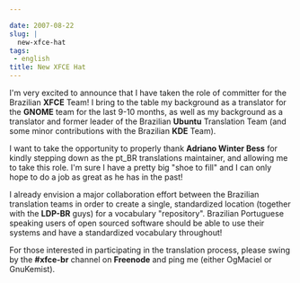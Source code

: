 ```yaml
---

date: 2007-08-22
slug: |
  new-xfce-hat
tags:
 - english
title: New XFCE Hat
---
```


I'm very excited to announce that I have taken the role of committer for
the Brazilian **XFCE** Team! I bring to the table my background as a
translator for the **GNOME** team for the last 9-10 months, as well as
my background as a translator and former leader of the Brazilian
**Ubuntu** Translation Team (and some minor contributions with the
Brazilian **KDE** Team).

I want to take the opportunity to properly thank **Adriano Winter Bess**
for kindly stepping down as the pt_BR translations maintainer, and
allowing me to take this role. I'm sure I have a pretty big "shoe to
fill" and I can only hope to do a job as great as he has in the past!

I already envision a major collaboration effort between the Brazilian
translation teams in order to create a single, standardized location
(together with the **LDP-BR** guys) for a vocabulary "repository".
Brazilian Portuguese speaking users of open sourced software should be
able to use their systems and have a standardized vocabulary throughout!

For those interested in participating in the translation process, please
swing by the **\#xfce-br** channel on **Freenode** and ping me (either
OgMaciel or GnuKemist).
